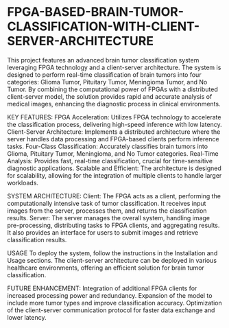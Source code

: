 # FPGA-BASED-BRAIN-TUMOR-CLASSIFICATION-WITH-CLIENT-SERVER-ARCHITECTURE

This project features an advanced brain tumor classification system leveraging FPGA technology and a client-server architecture. The system is designed to perform real-time classification of brain tumors into four categories: Glioma Tumor, Pituitary Tumor, Meningioma Tumor, and No Tumor. By combining the computational power of FPGAs with a distributed client-server model, the solution provides rapid and accurate analysis of medical images, enhancing the diagnostic process in clinical environments.

KEY FEATURES:
FPGA Acceleration: Utilizes FPGA technology to accelerate the classification process, delivering high-speed inference with low latency.
Client-Server Architecture: Implements a distributed architecture where the server handles data processing and FPGA-based clients perform inference tasks.
Four-Class Classification: Accurately classifies brain tumors into Glioma, Pituitary Tumor, Meningioma, and No Tumor categories.
Real-Time Analysis: Provides fast, real-time classification, crucial for time-sensitive diagnostic applications.
Scalable and Efficient: The architecture is designed for scalability, allowing for the integration of multiple clients to handle larger workloads.

SYSTEM ARCHITECTURE:
Client: The FPGA acts as a client, performing the computationally intensive task of tumor classification. It receives input images from the server, processes them, and returns the classification results.
Server: The server manages the overall system, handling image pre-processing, distributing tasks to FPGA clients, and aggregating results. It also provides an interface for users to submit images and retrieve classification results.

USAGE
To deploy the system, follow the instructions in the Installation and Usage sections. The client-server architecture can be deployed in various healthcare environments, offering an efficient solution for brain tumor classification.

FUTURE ENHANCEMENT:
Integration of additional FPGA clients for increased processing power and redundancy.
Expansion of the model to include more tumor types and improve classification accuracy.
Optimization of the client-server communication protocol for faster data exchange and lower latency.
